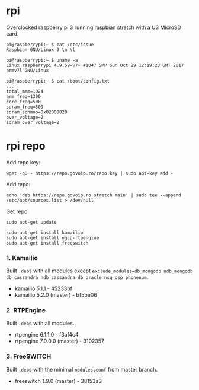 # rpi
Overclocked raspberry pi 3 running raspbian stretch with a U3 MicroSD card.

```
pi@raspberrypi:~ $ cat /etc/issue
Raspbian GNU/Linux 9 \n \l
```

```
pi@raspberrypi:~ $ uname -a
Linux raspberrypi 4.9.59-v7+ #1047 SMP Sun Oct 29 12:19:23 GMT 2017 armv7l GNU/Linux
```

```
pi@raspberrypi:~ $ cat /boot/config.txt
...
total_mem=1024
arm_freq=1300
core_freq=500
sdram_freq=500
sdram_schmoo=0x02000020
over_voltage=2
sdram_over_voltage=2
```




# rpi repo
Add repo key:

```
wget -qO - https://repo.govoip.ro/repo.key | sudo apt-key add -
```


Add repo:

```
echo 'deb https://repo.govoip.ro stretch main' | sudo tee --append /etc/apt/sources.list > /dev/null
```


Get repo:

```
sudo apt-get update

sudo apt-get install kamailio
sudo apt-get install ngcp-rtpengine
sudo apt-get install freeswitch
```




### 1. Kamailio
Built `.deb`s with all modules except `exclude_modules=db_mongodb ndb_mongodb db_cassandra ndb_cassandra db_oracle nsq osp phonenum`.

- kamailio 5.1.1 - 45233bf
- kamailio 5.2.0 (master) - bf5be06




### 2. RTPEngine
Built `.deb`s with all modules.

- rtpengine 6.1.1.0 - f3af4c4
- rtpengine 7.0.0.0 (master) - 3102357




### 3. FreeSWITCH
Built `.deb`s with the minimal `modules.conf` from master branch.

- freeswitch 1.9.0 (master) - 38153a3
